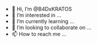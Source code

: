 - 👋 Hi, I’m @B4DxKRATOS
- 👀 I’m interested in ...
- 🌱 I’m currently learning ...
- 💞️ I’m looking to collaborate on ...
- 📫 How to reach me ...

<!---
B4DxKRATOS/B4DxKRATOS is a ✨ special ✨ repository because its `README.md` (this file) appears on your GitHub profile.
You can click the Preview link to take a look at your changes.
--->

